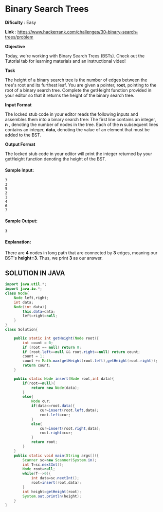 # Binary Search Trees

**Dificulty** : Easy

**Link** : https://www.hackerrank.com/challenges/30-binary-search-trees/problem



__Objective__

Today, we're working with Binary Search Trees (BSTs). Check out the Tutorial tab for learning materials and an instructional video!

__Task__

The height of a binary search tree is the number of edges between the tree's root and its furthest leaf. You are given a pointer, __root__, pointing to the root of a binary search tree. Complete the getHeight function provided in your editor so that it returns the height of the binary search tree.

__Input Format__

The locked stub code in your editor reads the following inputs and assembles them into a binary search tree:
The first line contains an integer, __n__ , denoting the number of nodes in the tree.
Each of the __n__ subsequent lines contains an integer, __data__, denoting the value of an element that must be added to the BST.

__Output Format__

The locked stub code in your editor will print the integer returned by your getHeight function denoting the height of the BST.

#### Sample Input:

```
7
3
5
2
1
4
6
7
```

#### Sample Output:

```
3
```

#### Explanation:

There are __4__ nodes in long path that are connected by __3__ edges, meaning our BST's __height=3__. Thus, we print __3__ as our answer.

## SOLUTION IN JAVA

```java
import java.util.*;
import java.io.*;
class Node{
    Node left,right;
    int data;
    Node(int data){
        this.data=data;
        left=right=null;
    }
}
class Solution{

    public static int getHeight(Node root){
        int count = 0;
        if (root == null) return 0;
        if (root.left==null && root.right==null) return count;
        count = 1;
        count += Math.max(getHeight(root.left),getHeight(root.right));
        return count;
    }

    public static Node insert(Node root,int data){
        if(root==null){
            return new Node(data);
        }
        else{
            Node cur;
            if(data<=root.data){
                cur=insert(root.left,data);
                root.left=cur;
            }
            else{
                cur=insert(root.right,data);
                root.right=cur;
            }
            return root;
        }
    }
    public static void main(String args[]){
        Scanner sc=new Scanner(System.in);
        int T=sc.nextInt();
        Node root=null;
        while(T-->0){
            int data=sc.nextInt();
            root=insert(root,data);
        }
        int height=getHeight(root);
        System.out.println(height);
    }
}
```
